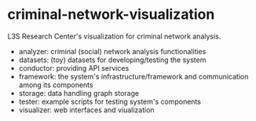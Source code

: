 # criminal-network-visualization

L3S Research Center's visualization for criminal network analysis.

- analyzer: criminal (social) network analysis functionalities
- datasets: (toy) datasets for developing/testing the system
- conductor: providing API services
- framework: the system's infrastructure/framework and communication among its components
- storage: data handling graph storage 
- tester: example scripts for testing system's components
- visualizer: web interfaces and viualization
